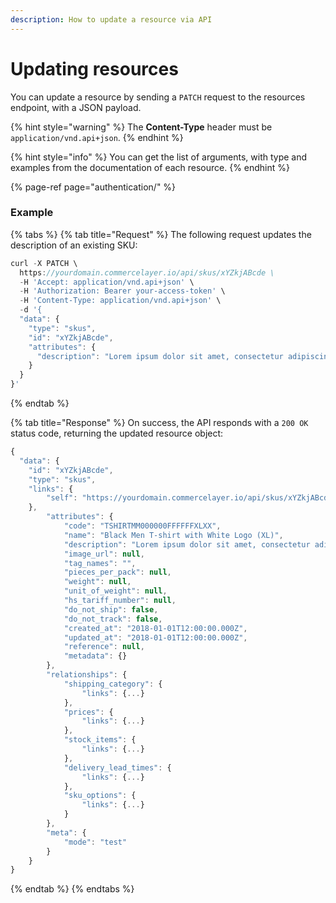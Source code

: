 ```yaml
---
description: How to update a resource via API
---
```


# Updating resources

You can update a resource by sending a `PATCH` request to the resources endpoint, with a JSON payload.

{% hint style="warning" %}
The **Content-Type** header must be `application/vnd.api+json`.
{% endhint %}

{% hint style="info" %}
You can get the list of arguments, with type and examples from the documentation of each resource.
{% endhint %}

{% page-ref page="authentication/" %}

### Example

{% tabs %}
{% tab title="Request" %}
The following request updates the description of an existing SKU:

```javascript
curl -X PATCH \
  https://yourdomain.commercelayer.io/api/skus/xYZkjABcde \
  -H 'Accept: application/vnd.api+json' \
  -H 'Authorization: Bearer your-access-token' \
  -H 'Content-Type: application/vnd.api+json' \
  -d '{
  "data": {
    "type": "skus",
    "id": "xYZkjABcde",
    "attributes": {
      "description": "Lorem ipsum dolor sit amet, consectetur adipiscing elit, sed do eiusmod tempor incididunt ut labore et dolore magna aliqua."
    }
  }
}'
```
{% endtab %}

{% tab title="Response" %}
On success, the API responds with a `200 OK` status code, returning the updated resource object:

```javascript
{
  "data": {
    "id": "xYZkjABcde",
    "type": "skus",
    "links": {
        "self": "https://yourdomain.commercelayer.io/api/skus/xYZkjABcde"
    },
        "attributes": {
            "code": "TSHIRTMM000000FFFFFFXLXX",
            "name": "Black Men T-shirt with White Logo (XL)",
            "description": "Lorem ipsum dolor sit amet, consectetur adipiscing elit, sed do eiusmod tempor incididunt ut labore et dolore magna aliqua.",
            "image_url": null,
            "tag_names": "",
            "pieces_per_pack": null,
            "weight": null,
            "unit_of_weight": null,
            "hs_tariff_number": null,
            "do_not_ship": false,
            "do_not_track": false,
            "created_at": "2018-01-01T12:00:00.000Z",
            "updated_at": "2018-01-01T12:00:00.000Z",
            "reference": null,
            "metadata": {}
        },
        "relationships": {
            "shipping_category": {
                "links": {...}
            },
            "prices": {
                "links": {...}
            },
            "stock_items": {
                "links": {...}
            },
            "delivery_lead_times": {
                "links": {...}
            },
            "sku_options": {
                "links": {...}
            }
        },
        "meta": {
            "mode": "test"
        }
    }
}
```
{% endtab %}
{% endtabs %}

